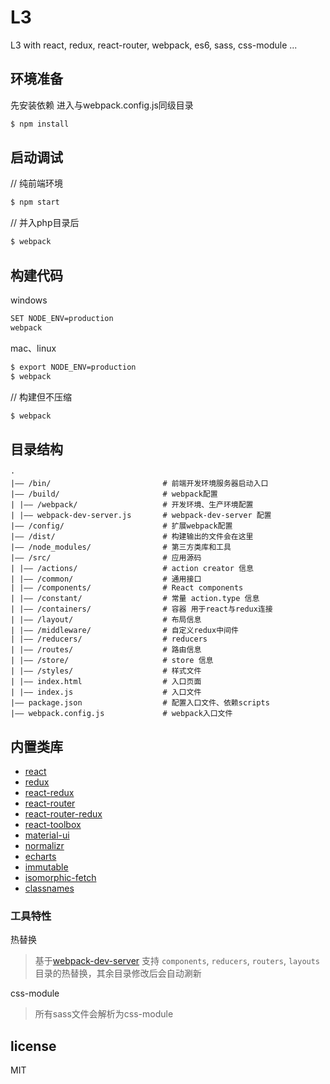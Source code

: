 # L3

L3 with react, redux, react-router, webpack, es6, sass, css-module ...

## 环境准备

先安装依赖
进入与webpack.config.js同级目录

```bash
$ npm install
```

## 启动调试
// 纯前端环境

```bash
$ npm start
```

// 并入php目录后

```bash
$ webpack
```

## 构建代码
windows

```bash
SET NODE_ENV=production
webpack
```

mac、linux
```bash
$ export NODE_ENV=production
$ webpack
```

// 构建但不压缩

```bash
$ webpack
```

## 目录结构
```
·
|—— /bin/                         # 前端开发环境服务器启动入口
|—— /build/                       # webpack配置
| |—— /webpack/                   # 开发环境、生产环境配置
| |—— webpack-dev-server.js       # webpack-dev-server 配置
|—— /config/                      # 扩展webpack配置
|—— /dist/                        # 构建输出的文件会在这里
|—— /node_modules/                # 第三方类库和工具
|—— /src/                         # 应用源码
| |—— /actions/                   # action creator 信息
| |—— /common/                    # 通用接口
| |—— /components/                # React components
| |—— /constant/                  # 常量 action.type 信息
| |—— /containers/                # 容器 用于react与redux连接
| |—— /layout/                    # 布局信息
| |—— /middleware/                # 自定义redux中间件
| |—— /reducers/                  # reducers
| |—— /routes/                    # 路由信息
| |—— /store/                     # store 信息
| |—— /styles/                    # 样式文件
| |—— index.html                  # 入口页面
| |—— index.js                    # 入口文件
|—— package.json                  # 配置入口文件、依赖scripts
|—— webpack.config.js             # webpack入口文件
```

## 内置类库
- [react]()
- [redux]()
- [react-redux]()
- [react-router]()
- [react-router-redux]()
- [react-toolbox]()
- [material-ui]()
- [normalizr]()
- [echarts]()
- [immutable]()
- [isomorphic-fetch]()
- [classnames]()


### 工具特性

热替换

> 基于[webpack-dev-server]()  支持 `components`, `reducers`, `routers`, `layouts` 目录的热替换，其余目录修改后会自动涮新

css-module
>  所有sass文件会解析为css-module

## license

MIT
